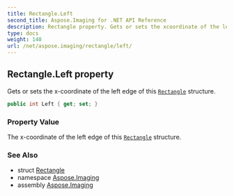 ```yaml
---
title: Rectangle.Left
second_title: Aspose.Imaging for .NET API Reference
description: Rectangle property. Gets or sets the xcoordinate of the left edge of this Rectangle structure
type: docs
weight: 140
url: /net/aspose.imaging/rectangle/left/
---
```

## Rectangle.Left property

Gets or sets the x-coordinate of the left edge of this [`Rectangle`](../) structure.

```csharp
public int Left { get; set; }
```

### Property Value

The x-coordinate of the left edge of this [`Rectangle`](../) structure.

### See Also

* struct [Rectangle](../)
* namespace [Aspose.Imaging](../../rectangle/)
* assembly [Aspose.Imaging](../../../)


